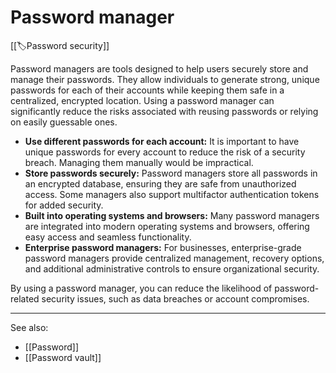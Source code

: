 
# Password manager

[[🏷️Password security]]

Password managers are tools designed to help users securely store and manage their passwords. They allow individuals to generate strong, unique passwords for each of their accounts while keeping them safe in a centralized, encrypted location. Using a password manager can significantly reduce the risks associated with reusing passwords or relying on easily guessable ones.

- **Use different passwords for each account:** It is important to have unique passwords for every account to reduce the risk of a security breach. Managing them manually would be impractical.
- **Store passwords securely:** Password managers store all passwords in an encrypted database, ensuring they are safe from unauthorized access. Some managers also support multifactor authentication tokens for added security.
- **Built into operating systems and browsers:** Many password managers are integrated into modern operating systems and browsers, offering easy access and seamless functionality.
- **Enterprise password managers:** For businesses, enterprise-grade password managers provide centralized management, recovery options, and additional administrative controls to ensure organizational security.

By using a password manager, you can reduce the likelihood of password-related security issues, such as data breaches or account compromises.

---

See also:

- [[Password]]
- [[Password vault]]

